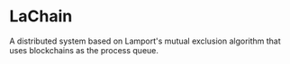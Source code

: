 # LaChain
A distributed system based on Lamport's mutual exclusion algorithm that uses blockchains as the process queue.
